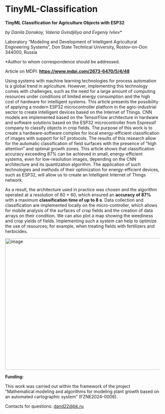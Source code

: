# TinyML-Classification
**TinyML Classification for Agriculture Objects with ESP32**

  **by Danila Donskoy*, Valeria Gvindjiliya and Evgeniy Ivliev**
  
  Laboratory “Modeling and Development of Intelligent Agricultural Engineering Systems”, Don State Technical University, Rostov-on-Don 344000, Russia
  
  *Author to whom correspondence should be addressed.
  
  Article on MDPI: **https://www.mdpi.com/2673-6470/5/4/48**

  Using systems with machine learning technologies for process automation is a global trend in agriculture. However, implementing this technology comes with challenges, such as the need for a large amount of computing resources under conditions of limited energy consumption and the high cost of hardware for intelligent systems. This article presents the possibility of applying a modern ESP32 microcontroller platform in the agro-industrial sector to create intelligent devices based on the Internet of Things. CNN models are implemented based on the TensorFlow architecture in hardware and software solutions based on the ESP32 microcontroller from Espressif company to classify objects in crop fields. The purpose of this work is to create a hardware–software complex for local energy-efficient classification of images with support for IoT protocols. The results of this research allow for the automatic classification of field surfaces with the presence of “high attention” and optimal growth zones. This article shows that classification accuracy exceeding 87% can be achieved in small, energy-efficient systems, even for low-resolution images, depending on the CNN architecture and its quantization algorithm. The application of such technologies and methods of their optimization for energy-efficient devices, such as ESP32, will allow us to create an Intelligent Internet of Things network.

  As a result, the architecture used in practice was chosen and the algorithm operated at a resolution of 80 × 60, which ensured an **accuracy of 87%** with a maximum **classification time of up to 8 s**. Data collection and classification are implemented locally on the micro-controller, which allows for mobile analysis of the surfaces of crop fields and the creation of data arrays on their condition. We can also plot a map showing the weediness and crop yields of fields. Implementing such a system can help to optimize the use of resources; for example, when treating fields with fertilizers and herbicides.


<img width="706" height="428" alt="image" src="https://github.com/user-attachments/assets/c27c0ba0-b0fd-4625-9273-87d4f16f9248" />

 **Funding:**
 
 This work was carried out within the framework of the project “Mathematical modeling and algorithms for modeling plant growth based on an automated cartographic system” (FZNE2024-0006).

Contacts for questions: dand22@bk.ru
